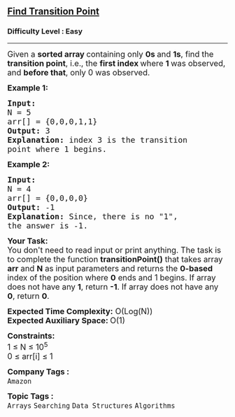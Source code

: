 <h2><a href="https://www.geeksforgeeks.org/problems/find-transition-point-1587115620/0">Find Transition Point</a></h2><h3>Difficulty Level : Easy</h3><hr><div class="problems_problem_content__Xm_eO"><p><span style="font-size: 18px;">Given a <strong>sorted array </strong>containing only <strong>0s </strong>and <strong>1s</strong>, find the <strong>transition point</strong>, i.e., the <strong>first index </strong>where <strong>1 </strong>was observed, and <strong>before that</strong>, only 0 was observed.</span></p>
<p><span style="font-size: 18px;"><strong>Example 1:</strong></span></p>
<pre><span style="font-size: 18px;"><strong>Input:</strong>
N = 5
arr[] = {0,0,0,1,1}
<strong>Output:</strong> 3
<strong>Explanation:</strong> index 3 is the transition 
point where 1 begins.</span></pre>
<p><span style="font-size: 18px;"><strong>Example 2:</strong></span></p>
<pre><span style="font-size: 18px;"><strong>Input:</strong>
N = 4
arr[] = {0,0,0,0}
<strong>Output:</strong> -1
<strong>Explanation:</strong> Since, there is no "1",
the answer is -1.</span></pre>
<p><span style="font-size: 18px;"><strong>Your Task:</strong><br>You don't need to read input or print anything. The task is to complete the function <strong>transitionPoint()</strong> that takes array <strong>arr</strong> and <strong>N</strong> as input parameters and returns the <strong>0-based </strong>index of the position where <strong>0</strong> ends and 1 begins. If array does not have any <strong>1</strong>, return <strong>-1</strong>. If array does not have any <strong>0</strong>, return <strong>0</strong>.</span></p>
<p><span style="font-size: 18px;"><strong>Expected Time Complexity:</strong> O(Log(N))<br><strong>Expected Auxiliary Space: </strong>O(1)</span></p>
<p><span style="font-size: 18px;"><strong>Constraints:</strong><br>1 ≤ N ≤ 10<sup>5</sup><br>0 ≤ arr[i] ≤ 1</span></p></div><p><span style=font-size:18px><strong>Company Tags : </strong><br><code>Amazon</code>&nbsp;<br><p><span style=font-size:18px><strong>Topic Tags : </strong><br><code>Arrays</code>&nbsp;<code>Searching</code>&nbsp;<code>Data Structures</code>&nbsp;<code>Algorithms</code>&nbsp;